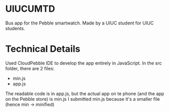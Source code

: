 # UIUCUMTD
Bus app for the Pebble smartwatch. Made by a UIUC student for UIUC students.



# Technical Details
Used CloudPebble IDE to develop the app entirely in JavaScript. In the src folder, there are 2 files:
+ min.js
+ app.js

The readable code is in app.js, but the actual app on te phone (and the app on the Pebble store) is min.js
I submitted min.js because it's a smaller file (hence min -> minified)